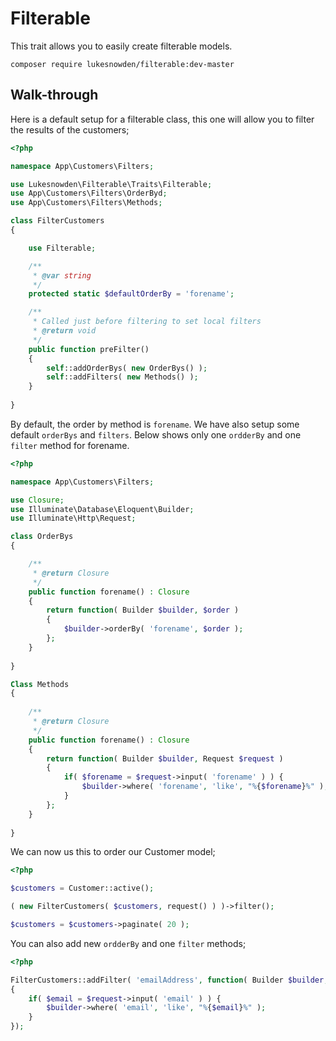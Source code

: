 # Filterable

This trait allows you to easily create filterable models.

```cli
composer require lukesnowden/filterable:dev-master
```

## Walk-through

Here is a default setup for a filterable class, this one will allow you to filter the results of the customers;

```php
<?php

namespace App\Customers\Filters;

use Lukesnowden\Filterable\Traits\Filterable;
use App\Customers\Filters\OrderByd;
use App\Customers\Filters\Methods;

class FilterCustomers
{

    use Filterable;

    /**
     * @var string
     */
    protected static $defaultOrderBy = 'forename';

    /**
     * Called just before filtering to set local filters
     * @return void
     */
    public function preFilter()
    {
        self::addOrderBys( new OrderBys() );
        self::addFilters( new Methods() );
    }
    
}
```

By default, the order by method is `forename`. We have also setup some default `orderBys` and `filters`. 
Below shows only one `ordderBy` and one `filter` method for forename.

```php
<?php

namespace App\Customers\Filters;

use Closure;
use Illuminate\Database\Eloquent\Builder;
use Illuminate\Http\Request;

class OrderBys
{

    /**
     * @return Closure
     */
    public function forename() : Closure
    {
        return function( Builder $builder, $order )
        {
            $builder->orderBy( 'forename', $order );
        };
    }
    
}

Class Methods
{
    
    /**
     * @return Closure
     */
    public function forename() : Closure
    {
        return function( Builder $builder, Request $request )
        {
            if( $forename = $request->input( 'forename' ) ) {
                $builder->where( 'forename', 'like', "%{$forename}%" );
            }
        };
    }
    
}
```

We can now us this to order our Customer model;

```php
<?php 

$customers = Customer::active();

( new FilterCustomers( $customers, request() ) )->filter();

$customers = $customers->paginate( 20 );
```

You can also add new `ordderBy` and one `filter` methods;

```php
<?php

FilterCustomers::addFilter( 'emailAddress', function( Builder $builder, Request $request ) 
{
    if( $email = $request->input( 'email' ) ) {
        $builder->where( 'email', 'like', "%{$email}%" );
    }
});
```
